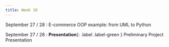```yaml
---
title: Week 10
---
```


September 27 / 28
: E-commerce OOP example: from UML  to Python

September 27 / 28
: **Presentation**{: .label .label-green } Preliminary Project Presentation
